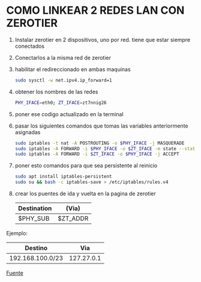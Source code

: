 # COMO LINKEAR 2 REDES LAN CON ZEROTIER

                
1. Instalar zerotier en 2 dispositivos, uno por red. tiene que estar siempre conectados

2. Conectarlos a la misma red de zerotier

3. habilitar el redireccionado en ambas maquinas

    ```bash
    sudo sysctl -w net.ipv4.ip_forward=1
    ```

4. obtener los nombres de las redes
    ```bash
    PHY_IFACE=eth0; ZT_IFACE=zt7nnig26
    ```

5. poner ese codigo actualizado en la terminal

6. pasar los siguientes comandos que tomas las variables anteriormente asignadas
    ```bash
    sudo iptables -t nat -A POSTROUTING -o $PHY_IFACE -j MASQUERADE
    sudo iptables -A FORWARD -i $PHY_IFACE -o $ZT_IFACE -m state --state RELATED,ESTABLISHED -j ACCEPT
    sudo iptables -A FORWARD -i $ZT_IFACE -o $PHY_IFACE -j ACCEPT
    ```

7. poner esto comandos para que sea persistente al reinicio
    ```bash
    sudo apt install iptables-persistent
    sudo su && bash -c iptables-save > /etc/iptables/rules.v4
    ```

8. crear los puentes de ida y vuelta en la pagina de zerotier  

    | Destination | (Via) |
    |---|---|
    | $PHY_SUB | $ZT_ADDR |

Ejemplo:  

|Destino|Via|
|--|--|
|192.168.100.0/23|127.27.0.1|



[Fuente](https://zerotier.atlassian.net/wiki/spaces/SD/pages/224395274/Route+between+ZeroTier+and+Physical+Networks)
